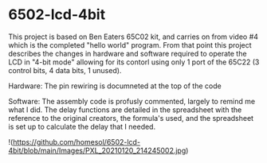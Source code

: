 # 6502-lcd-4bit

This project is based on Ben Eaters 65C02 kit, and carries on from video #4 which is the completed "hello world" program.  From that point this project describes the changes in hardware and software required to operate the LCD in "4-bit mode" allowing for its contorl using only 1 port of the 65C22  (3 control bits, 4 data bits, 1 unused).

Hardware:
The pin rewiring is documneted at the top of the code

Software:
The assembly code is profusly commented, largely to remind me what I did.
The delay functions are detailed in the spreadsheet with the reference to the original creators, the formula's used, and the spreadsheet is set up to calculate the delay that I needed.

!(https://github.com/homesol/6502-lcd-4bit/blob/main/Images/PXL_20210120_214245002.jpg)

